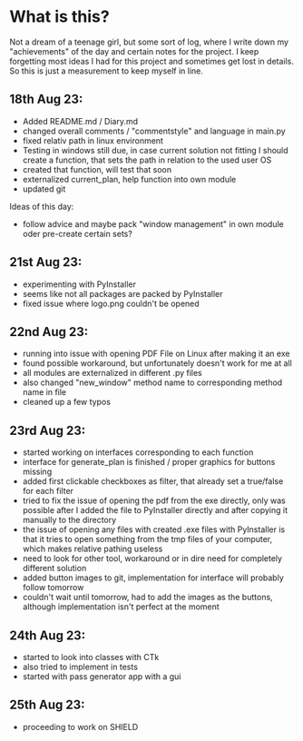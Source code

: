 # What is this?

Not a dream of a teenage girl, but some sort of log, where I write down my "achievements" of the day and certain 
notes for the project. I keep forgetting most ideas I had for this project and sometimes get lost in details.
So this is just a measurement to keep myself in line.

## 18th Aug 23:
- Added README.md / Diary.md
- changed overall comments / "commentstyle" and language in main.py
- fixed relativ path in linux environment
- Testing in windows still due, in case current solution not fitting I should create a function, that
sets the path in relation to the used user OS
- created that function, will test that soon
- externalized current_plan, help function into own module
- updated git

Ideas of this day:
- follow advice and maybe pack "window management" in own module oder pre-create certain sets?

## 21st Aug 23:
- experimenting with PyInstaller
- seems like not all packages are packed by PyInstaller
- fixed issue where logo.png couldn't be opened

## 22nd Aug 23:
- running into issue with opening PDF File on Linux after making it an exe
- found possible workaround, but unfortunately doesn't work for me at all
- all modules are externalized in different .py files
- also changed "new_window" method name to corresponding method name in file
- cleaned up a few typos

## 23rd Aug 23:
- started working on interfaces corresponding to each function
- interface for generate_plan is finished / proper graphics for buttons missing
- added first clickable checkboxes as filter, that already set a true/false for each filter
- tried to fix the issue of opening the pdf from the exe directly, 
  only was possible after I added the file to PyInstaller directly and after copying it manually to the directory
- the issue of opening any files with created .exe files with PyInstaller is that it tries to open something from the tmp
  files of your computer, which makes relative pathing useless
- need to look for other tool, workaround or in dire need for completely different solution
- added button images to git, implementation for interface will probably follow tomorrow
- couldn't wait until tomorrow, had to add the images as the buttons, although implementation isn't perfect at the moment

## 24th Aug 23:
- started to look into classes with CTk
- also tried to implement in tests
- started with pass generator app with a gui

## 25th Aug 23:
- proceeding to work on SHIELD